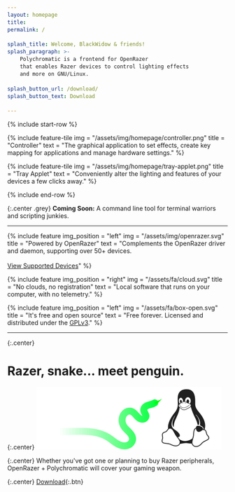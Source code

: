 ```yaml
---
layout: homepage
title:
permalink: /

splash_title: Welcome, BlackWidow & friends!
splash_paragraph: >-
    Polychromatic is a frontend for OpenRazer
    that enables Razer devices to control lighting effects
    and more on GNU/Linux.

splash_button_url: /download/
splash_button_text: Download

---
```


{% include start-row %}

{% include feature-tile
    img = "/assets/img/homepage/controller.png"
    title = "Controller"
    text = "The graphical application to set effects, create key mapping for applications and manage hardware settings."
%}

{% include feature-tile
    img = "/assets/img/homepage/tray-applet.png"
    title = "Tray Applet"
    text = "Conveniently alter the lighting and features of your devices a few clicks away."
%}

{% include end-row %}

{:.center .grey}
**Coming Soon:** A command line tool for terminal warriors and scripting junkies.

---

{% include feature
    img_position = "left"
    img = "/assets/img/openrazer.svg"
    title = "Powered by OpenRazer"
    text = "Complements the OpenRazer driver and daemon, supporting over 50+ devices.<br><br>[View Supported Devices](https://openrazer.github.io/#devices)"
%}

{% include feature
    img_position = "right"
    img = "/assets/fa/cloud.svg"
    title = "No clouds, no registration"
    text = "Local software that runs on your computer, with no telemetry."
%}

{% include feature
    img_position = "left"
    img = "/assets/fa/box-open.svg"
    title = "It's free and open source"
    text = "Free forever. Licensed and distributed under the [GPLv3](/docs/license/)."
%}

---

{:.center}
# Razer, snake... meet penguin.

{:.center}
![Tux meets a snake](/assets/img/homepage/meet-penguin.svg)

{:.center}
Whether you've got one or planning to buy Razer peripherals, OpenRazer + Polychromatic will cover your gaming weapon.

{:.center}
[Download](/download/){:.btn}

[OpenRazer]: https://openrazer.github.io
